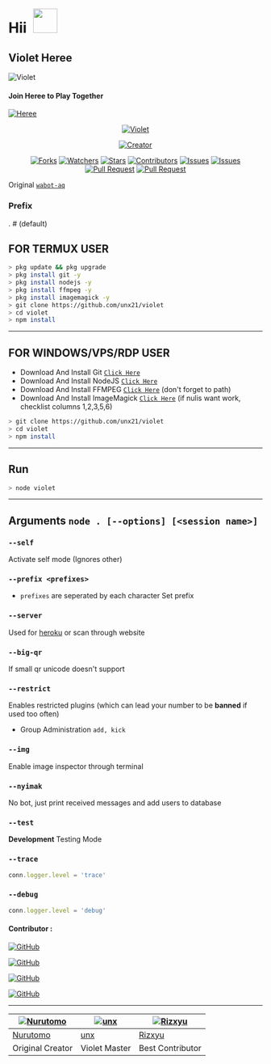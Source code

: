# Hii &nbsp;<a href="Hey"><img src="https://user-images.githubusercontent.com/84166927/131398029-d0af4153-3ebe-4918-bceb-59afe3c10fca.gif" width="48px"></a>

## Violet Heree

![Violet](https://user-images.githubusercontent.com/84166927/132962870-56def514-53eb-4a6e-9c85-93fe114a2bbc.png)


#### Join Heree to Play Together
[![Heree](https://img.shields.io/badge/Heree%20-25D366?style=for-the-badge&logo=whatsapp&logoColor=white)](https://chat.whatsapp.com/Ij7zZoDTDgHAi9TTfzu0ay)

<p align="center">
<a href="#"><img title="Violet" src="https://img.shields.io/badge/Violet-yellow?color=gold&style=flat-square"></a>
</p>
<p align="center">
<a href="https://github.com/unx21"><img title="Creator" src="https://img.shields.io/badge/Creator-unx-silver.svg?style=for-the-badge&logo=github"></a>
</p>
<p align="center">
<a href="https://github.com/unx21/violet/network/members"><img title="Forks" src="https://img.shields.io/github/forks/unx21/violet?label=Forks&color=red&style=flat-square"></a>
<a href="https://github.com/unx21/violet/watchers"><img title="Watchers" src="https://img.shields.io/github/watchers/unx21/violet?label=Watchers&color=orange&style=flat-square"></a>
<a href="https://github.com/unx21/violet/stargazers"><img title="Stars" src="https://img.shields.io/github/stars/unx21/violet?label=Stars&color=yellow&style=flat-square"></a>
<a href="https://github.com/unx21/violet/graphs/contributors"><img title="Contributors" src="https://img.shields.io/github/contributors/unx21/violet?label=Contributors&color=green&style=flat-square"></a>
<a href="https://github.com/unx21/violet/issues"><img title="Issues" src="https://img.shields.io/github/issues/unx21/violet?label=Issues&color=cyan&style=flat-square"></a>
<a href="https://github.com/unx21/violet/issues?q=is%3Aissue+is%3Aclosed"><img title="Issues" src="https://img.shields.io/github/issues-closed/unx21/violet?label=Issues&color=blue&style=flat-square"></a>
<a href="https://github.com/unx21/violet/pulls"><img title="Pull Request" src="https://img.shields.io/github/issues-pr/unx21/violet?label=PullRequest&color=purple&style=flat-square"></a>
<a href="https://github.com/unx21/violet/pulls?q=is%3Apr+is%3Aclosed"><img title="Pull Request" src="https://img.shields.io/github/issues-pr-closed/unx21/violet?label=PullRequest&color=succes&style=flat-square"></a>


Original [`wabot-aq`](https://GitHub.com/Nurutomo/wabot-aq)


### Prefix
. # (default)

## FOR TERMUX USER

```bash
> pkg update && pkg upgrade
> pkg install git -y
> pkg install nodejs -y
> pkg install ffmpeg -y
> pkg install imagemagick -y
> git clone https://github.com/unx21/violet
> cd violet
> npm install
```

---------

## FOR WINDOWS/VPS/RDP USER

* Download And Install Git [`Click Here`](https://git-scm.com/downloads)
* Download And Install NodeJS [`Click Here`](https://nodejs.org/en/download)
* Download And Install FFMPEG [`Click Here`](https://ffmpeg.org/download.html) (don't forget to path)
* Download And Install ImageMagick [`Click Here`](https://imagemagick.org/script/download.php) (if nulis want work,  checklist columns 1,2,3,5,6)

```bash
> git clone https://github.com/unx21/violet
> cd violet
> npm install
```

---------

## Run

```bash
> node violet

```

---------

## Arguments `node . [--options] [<session name>]`

### `--self`

Activate self mode (Ignores other)

### `--prefix <prefixes>`

* `prefixes` are seperated by each character
Set prefix

### `--server`

Used for [heroku](https://heroku.com/) or scan through website

### `--big-qr`

If small qr unicode doesn't support

### `--restrict`

Enables restricted plugins (which can lead your number to be **banned** if used too often)

* Group Administration `add, kick`

### `--img`

Enable image inspector through terminal

### `--nyimak`

No bot, just print received messages and add users to database

### `--test`

**Development** Testing Mode

### `--trace`

```js
conn.logger.level = 'trace'
```

### `--debug`

```js
conn.logger.level = 'debug'
```

#### Contributor : 
<a href="https://github.com/Kokoronationz"><img alt="GitHub" src="https://img.shields.io/badge/Kokoronationz%20-%23121011.svg?&style=for-the-badge&logo=github&logoColor=white"/></a>

<a href="https://github.com/Bintangp02"><img alt="GitHub" src="https://img.shields.io/badge/Bintangp%20-%23121011.svg?&style=for-the-badge&logo=github&logoColor=white"/></a>

<a href="https://github.com/Lilithxdef"><img alt="GitHub" src="https://img.shields.io/badge/Lilith%20-%23121011.svg?&style=for-the-badge&logo=github&logoColor=white"/></a>

<a href="https://github.com/RatuShima"><img alt="GitHub" src="https://img.shields.io/badge/RatuShima%20-%23121011.svg?&style=for-the-badge&logo=github&logoColor=white"/></a>


---------

[![Nurutomo](https://github.com/Nurutomo.png?size=100)](https://github.com/Nurutomo) | [![unx](https://github.com/unx21.png?size=100)](https://github.com/unx21) |  [![Rizxyu](https://github.com/Rizxyu.png?size=100)](https://github.com/Rizxyu)
----|----|----
[Nurutomo](https://github.com/Nurutomo) | [unx](https://github.com/unx21) | [Rizxyu](https://github.com/Rizxyu)
Original Creator | Violet Master | Best Contributor
